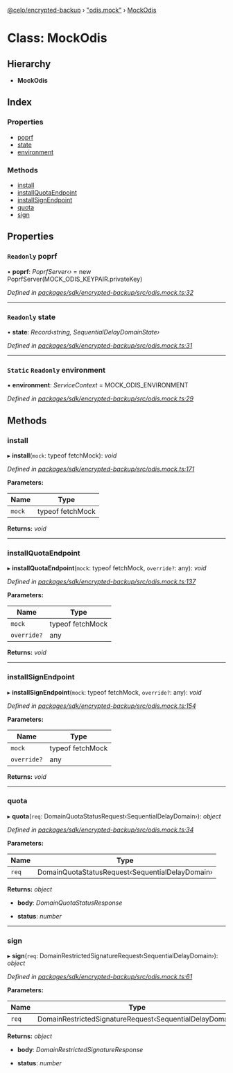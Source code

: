 [@celo/encrypted-backup](../README.md) › ["odis.mock"](../modules/_odis_mock_.md) › [MockOdis](_odis_mock_.mockodis.md)

# Class: MockOdis

## Hierarchy

* **MockOdis**

## Index

### Properties

* [poprf](_odis_mock_.mockodis.md#readonly-poprf)
* [state](_odis_mock_.mockodis.md#readonly-state)
* [environment](_odis_mock_.mockodis.md#static-readonly-environment)

### Methods

* [install](_odis_mock_.mockodis.md#install)
* [installQuotaEndpoint](_odis_mock_.mockodis.md#installquotaendpoint)
* [installSignEndpoint](_odis_mock_.mockodis.md#installsignendpoint)
* [quota](_odis_mock_.mockodis.md#quota)
* [sign](_odis_mock_.mockodis.md#sign)

## Properties

### `Readonly` poprf

• **poprf**: *PoprfServer‹›* = new PoprfServer(MOCK_ODIS_KEYPAIR.privateKey)

*Defined in [packages/sdk/encrypted-backup/src/odis.mock.ts:32](https://github.com/celo-org/celo-monorepo/blob/master/packages/sdk/encrypted-backup/src/odis.mock.ts#L32)*

___

### `Readonly` state

• **state**: *Record‹string, SequentialDelayDomainState›*

*Defined in [packages/sdk/encrypted-backup/src/odis.mock.ts:31](https://github.com/celo-org/celo-monorepo/blob/master/packages/sdk/encrypted-backup/src/odis.mock.ts#L31)*

___

### `Static` `Readonly` environment

▪ **environment**: *ServiceContext* = MOCK_ODIS_ENVIRONMENT

*Defined in [packages/sdk/encrypted-backup/src/odis.mock.ts:29](https://github.com/celo-org/celo-monorepo/blob/master/packages/sdk/encrypted-backup/src/odis.mock.ts#L29)*

## Methods

###  install

▸ **install**(`mock`: typeof fetchMock): *void*

*Defined in [packages/sdk/encrypted-backup/src/odis.mock.ts:171](https://github.com/celo-org/celo-monorepo/blob/master/packages/sdk/encrypted-backup/src/odis.mock.ts#L171)*

**Parameters:**

Name | Type |
------ | ------ |
`mock` | typeof fetchMock |

**Returns:** *void*

___

###  installQuotaEndpoint

▸ **installQuotaEndpoint**(`mock`: typeof fetchMock, `override?`: any): *void*

*Defined in [packages/sdk/encrypted-backup/src/odis.mock.ts:137](https://github.com/celo-org/celo-monorepo/blob/master/packages/sdk/encrypted-backup/src/odis.mock.ts#L137)*

**Parameters:**

Name | Type |
------ | ------ |
`mock` | typeof fetchMock |
`override?` | any |

**Returns:** *void*

___

###  installSignEndpoint

▸ **installSignEndpoint**(`mock`: typeof fetchMock, `override?`: any): *void*

*Defined in [packages/sdk/encrypted-backup/src/odis.mock.ts:154](https://github.com/celo-org/celo-monorepo/blob/master/packages/sdk/encrypted-backup/src/odis.mock.ts#L154)*

**Parameters:**

Name | Type |
------ | ------ |
`mock` | typeof fetchMock |
`override?` | any |

**Returns:** *void*

___

###  quota

▸ **quota**(`req`: DomainQuotaStatusRequest‹SequentialDelayDomain›): *object*

*Defined in [packages/sdk/encrypted-backup/src/odis.mock.ts:34](https://github.com/celo-org/celo-monorepo/blob/master/packages/sdk/encrypted-backup/src/odis.mock.ts#L34)*

**Parameters:**

Name | Type |
------ | ------ |
`req` | DomainQuotaStatusRequest‹SequentialDelayDomain› |

**Returns:** *object*

* **body**: *DomainQuotaStatusResponse*

* **status**: *number*

___

###  sign

▸ **sign**(`req`: DomainRestrictedSignatureRequest‹SequentialDelayDomain›): *object*

*Defined in [packages/sdk/encrypted-backup/src/odis.mock.ts:61](https://github.com/celo-org/celo-monorepo/blob/master/packages/sdk/encrypted-backup/src/odis.mock.ts#L61)*

**Parameters:**

Name | Type |
------ | ------ |
`req` | DomainRestrictedSignatureRequest‹SequentialDelayDomain› |

**Returns:** *object*

* **body**: *DomainRestrictedSignatureResponse*

* **status**: *number*
